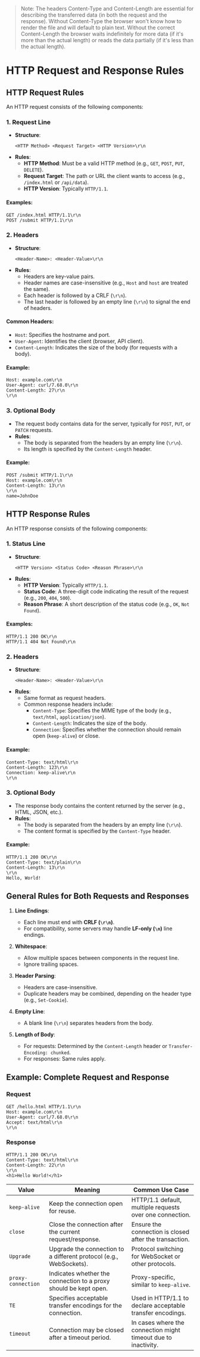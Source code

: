 > Note: The headers Content-Type and Content-Length are essential for describing the transferred data (in both the request and the response). Without Content-Type the browser won't know how to render the file and will default to plain text. Without the correct Content-Length the browser waits indefinitely for more data (if it's more than the actual length) or reads the data partially (if it's less than the actual length).

# HTTP Request and Response Rules

## HTTP Request Rules

An HTTP request consists of the following components:

### 1. Request Line
- **Structure**:
  ```plaintext
  <HTTP Method> <Request Target> <HTTP Version>\r\n
  ```
- **Rules**:
  - **HTTP Method**: Must be a valid HTTP method (e.g., `GET`, `POST`, `PUT`, `DELETE`).
  - **Request Target**: The path or URL the client wants to access (e.g., `/index.html` or `/api/data`).
  - **HTTP Version**: Typically `HTTP/1.1`.

#### Examples:
```plaintext
GET /index.html HTTP/1.1\r\n
POST /submit HTTP/1.1\r\n
```

### 2. Headers
- **Structure**:
  ```plaintext
  <Header-Name>: <Header-Value>\r\n
  ```
- **Rules**:
  - Headers are key-value pairs.
  - Header names are case-insensitive (e.g., `Host` and `host` are treated the same).
  - Each header is followed by a CRLF (`\r\n`).
  - The last header is followed by an empty line (`\r\n`) to signal the end of headers.

#### Common Headers:
- `Host`: Specifies the hostname and port.
- `User-Agent`: Identifies the client (browser, API client).
- `Content-Length`: Indicates the size of the body (for requests with a body).

#### Example:
```plaintext
Host: example.com\r\n
User-Agent: curl/7.68.0\r\n
Content-Length: 27\r\n
\r\n
```

### 3. Optional Body
- The request body contains data for the server, typically for `POST`, `PUT`, or `PATCH` requests.
- **Rules**:
  - The body is separated from the headers by an empty line (`\r\n`).
  - Its length is specified by the `Content-Length` header.

#### Example:
```plaintext
POST /submit HTTP/1.1\r\n
Host: example.com\r\n
Content-Length: 13\r\n
\r\n
name=JohnDoe
```

## HTTP Response Rules

An HTTP response consists of the following components:

### 1. Status Line
- **Structure**:
  ```plaintext
  <HTTP Version> <Status Code> <Reason Phrase>\r\n
  ```
- **Rules**:
  - **HTTP Version**: Typically `HTTP/1.1`.
  - **Status Code**: A three-digit code indicating the result of the request (e.g., `200`, `404`, `500`).
  - **Reason Phrase**: A short description of the status code (e.g., `OK`, `Not Found`).

#### Examples:
```plaintext
HTTP/1.1 200 OK\r\n
HTTP/1.1 404 Not Found\r\n
```

### 2. Headers
- **Structure**:
  ```plaintext
  <Header-Name>: <Header-Value>\r\n
  ```
- **Rules**:
  - Same format as request headers.
  - Common response headers include:
    - `Content-Type`: Specifies the MIME type of the body (e.g., `text/html`, `application/json`).
    - `Content-Length`: Indicates the size of the body.
    - `Connection`: Specifies whether the connection should remain open (`keep-alive`) or close.

#### Example:
```plaintext
Content-Type: text/html\r\n
Content-Length: 123\r\n
Connection: keep-alive\r\n
\r\n
```

### 3. Optional Body
- The response body contains the content returned by the server (e.g., HTML, JSON, etc.).
- **Rules**:
  - The body is separated from the headers by an empty line (`\r\n`).
  - The content format is specified by the `Content-Type` header.

#### Example:
```plaintext
HTTP/1.1 200 OK\r\n
Content-Type: text/plain\r\n
Content-Length: 13\r\n
\r\n
Hello, World!
```

## General Rules for Both Requests and Responses

1. **Line Endings**:
   - Each line must end with **CRLF (`\r\n`)**.
   - For compatibility, some servers may handle **LF-only (`\n`)** line endings.

2. **Whitespace**:
   - Allow multiple spaces between components in the request line.
   - Ignore trailing spaces.

3. **Header Parsing**:
   - Headers are case-insensitive.
   - Duplicate headers may be combined, depending on the header type (e.g., `Set-Cookie`).

4. **Empty Line**:
   - A blank line (`\r\n`) separates headers from the body.

5. **Length of Body**:
   - For requests: Determined by the `Content-Length` header or `Transfer-Encoding: chunked`.
   - For responses: Same rules apply.

## Example: Complete Request and Response

### Request
```plaintext
GET /hello.html HTTP/1.1\r\n
Host: example.com\r\n
User-Agent: curl/7.68.0\r\n
Accept: text/html\r\n
\r\n
```

### Response
```plaintext
HTTP/1.1 200 OK\r\n
Content-Type: text/html\r\n
Content-Length: 22\r\n
\r\n
<h1>Hello World!</h1>
```

| **Value**           | **Meaning**                                                | **Common Use Case**                                      |
|----------------------|------------------------------------------------------------|---------------------------------------------------------|
| `keep-alive`        | Keep the connection open for reuse.                         | HTTP/1.1 default, multiple requests over one connection. |
| `close`             | Close the connection after the current request/response.    | Ensure the connection is closed after the transaction.   |
| `Upgrade`           | Upgrade the connection to a different protocol (e.g., WebSockets). | Protocol switching for WebSocket or other protocols. |
| `proxy-connection`  | Indicates whether the connection to a proxy should be kept open. | Proxy-specific, similar to `keep-alive`.               |
| `TE`                | Specifies acceptable transfer encodings for the connection. | Used in HTTP/1.1 to declare acceptable transfer encodings. |
| `timeout`           | Connection may be closed after a timeout period.            | In cases where the connection might timeout due to inactivity. |
